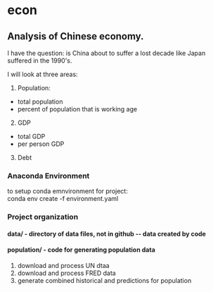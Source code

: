 econ
====

## Analysis of Chinese economy.
I have the question: is China about to suffer a lost decade like
Japan suffered in the 1990's.

I will look at three areas:
1. Population:
  * total population
  * percent of population that is working age
2. GDP
  * total GDP
  * per person GDP
3. Debt

### Anaconda Environment
to setup conda emnvironment for project:  
conda env create -f environment.yaml

### Project organization
#### data/ - directory of data files, not in github -- data created by code
#### population/ - code for generating population data
1. download and process UN dtaa
2. download and process FRED data
3. generate combined historical and predictions for population 

